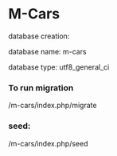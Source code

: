 M-Cars
===========

database creation:

database name: m-cars

database type: utf8_general_ci

<h3>To run migration</h3>

<domain>/m-cars/index.php/migrate

<h3>seed: </h3>

<domain>/m-cars/index.php/seed